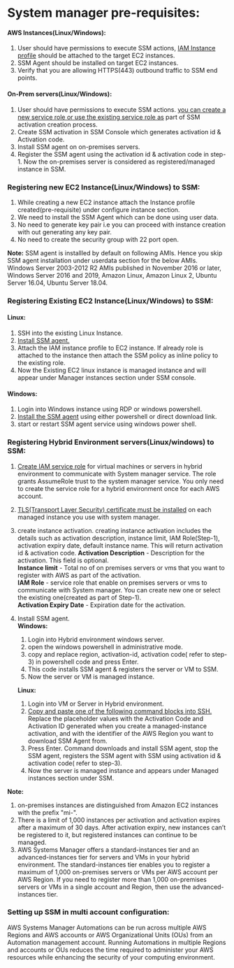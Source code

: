 # System manager pre-requisites:

#### AWS Instances(Linux/Windows):
  1. User should have permissions to execute SSM actions, [IAM Instance profile](https://docs.aws.amazon.com/systems-manager/latest/userguide/setup-instance-profile.html) should be attached to the target EC2 instances.
  2. SSM Agent should be installed on target EC2 instances.
  3. Verify that you are allowing HTTPS(443) outbound traffic to SSM end points.
  
#### On-Prem servers(Linux/Windows):
  1. User should have permissions to execute SSM actions. [you can create a new service role or use the existing service role as](https://docs.aws.amazon.com/systems-manager/latest/userguide/sysman-service-role.html) part of SSM activation creation process.
  2. Create SSM activation in SSM Console which generates activation id & Activation code.
  3. Install SSM agent on on-premises servers.
  4. Register the SSM agent using the activation id & activation code in step-1. Now the on-premises server is considered as registered/managed instance in SSM.
  
### Registering new EC2 Instance(Linux/Windows) to SSM:
  1. While creating a new EC2 instance attach the Instance profile created(pre-requisite) under configure instance section.
  2. We need to install the SSM Agent which can be done using user data.
  3. No need to generate key pair i.e you can proceed with instance creation with out generating any key pair.
  4. No need to create the security group with 22 port open.
  
**Note:**  SSM agent is installled by default on following AMIs. Hence you skip SSM agent installation under userdata section for the below AMIs.                      
  Windows Server 2003-2012 R2 AMIs published in November 2016 or later, Windows Server 2016 and 2019, Amazon Linux, Amazon Linux 2, Ubuntu Server 16.04, Ubuntu Server 18.04.
  
### Registering Existing EC2 Instance(Linux/Windows) to SSM:
  #### Linux:
  1. SSH into the existing Linux Instance.
  2. [Install SSM agent.](https://docs.aws.amazon.com/systems-manager/latest/userguide/sysman-manual-agent-install.html)
  3. Attach the IAM instance profile to EC2 instance. If already role is attached to the instance then attach the SSM policy as inline policy to the existing role.
  4. Now the Existing EC2 linux instance is managed instance and will appear under Manager instances section under SSM console.
  #### Windows:
  1. Login into Windows instance using RDP or windows powershell. 
  2. [Install the SSM agent](https://docs.aws.amazon.com/systems-manager/latest/userguide/sysman-install-win.html) using either powershell or direct download link.
  3. start or restart SSM agent service using windows power shell.

### Registering Hybrid Environment servers(Linux/windows) to SSM:
   1. [Create IAM service role](https://docs.aws.amazon.com/systems-manager/latest/userguide/sysman-service-role.html) for virtual machines or servers in hybrid environment to communicate with System manager service. The role grants AssumeRole trust to the system manager service. You only need to create the service role for a hybrid environment once for each AWS account.
   2. [TLS(Transport Layer Security) certificate must be installed](https://docs.aws.amazon.com/systems-manager/latest/userguide/hybrid-tls-certificate.html) on each managed instance you use with system manager.
   3. create instance activation. creating instance activation includes the details such as activation description, instance limit, IAM Role(Step-1), activation expiry date, default instance name. This will return activation id & activation code.
**Activation Description** - Description for the activation. This field is optional.               
**Instance limit** - Total no of on premises servers or vms that you want to register with AWS as part of the activation.               
**IAM Role** - service role that enable on premises servers or vms to communicate with System manager. You can create new one or select the existing one(created as part of Step-1).                  
**Activation Expiry Date** - Expiration date for the activation.               
4. Install SSM agent.            
   **Windows:**          
   1. Login into Hybrid environment windows server.          
   2. open the windows powershell in administrative mode.          
   3. copy and replace region, activation-id, activation code( refer to step-3) in powershell code and press Enter.          
   4. This code installs SSM agent & registers the server or VM to SSM.             
   5. Now the server or VM is managed instance. 
   
   **Linux:**          
   1. Login into VM or Server in Hybrid environment.
   2. [Copy and paste one of the following command blocks into SSH.](https://docs.aws.amazon.com/systems-manager/latest/userguide/sysman-install-managed-linux.html) Replace the placeholder values with the Activation Code and Activation ID generated when you create a managed-instance activation, and with the identifier of the AWS Region you want to download SSM Agent from.
   3. Press Enter. Command downloads and install SSM agent, stop the SSM agent, registers the SSM agent with SSM using activation id & activation code( refer to step-3).
   4. Now the server is managed instance and appears under Managed instances section under SSM.        
   
**Note:**  
1. on-premises instances are distinguished from Amazon EC2 instances with the prefix "mi-".   
2. There is a limit of 1,000 instances per activation and activation expires after a maximum of 30 days. After activation expiry, new instances can’t be registered to it, but registered instances can continue to be managed.           
3. AWS Systems Manager offers a standard-instances tier and an advanced-instances tier for servers and VMs in your hybrid environment. The standard-instances tier enables you to register a maximum of 1,000 on-premises servers or VMs per AWS account per AWS Region. If you need to register more than 1,000 on-premises servers or VMs in a single account and Region, then use the advanced-instances tier.

### Setting up SSM in multi account configuration:

AWS Systems Manager Automations can be run across multiple AWS Regions and AWS accounts or AWS Organizational Units (OUs) from an Automation management account. Running Automations in multiple Regions and accounts or OUs reduces the time required to administer your AWS resources while enhancing the security of your computing environment.
